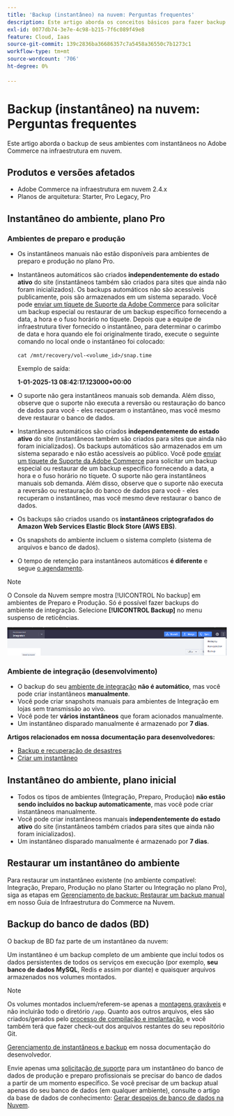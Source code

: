 ```yaml
---
title: 'Backup (instantâneo) na nuvem: Perguntas frequentes'
description: Este artigo aborda os conceitos básicos para fazer backup de seus ambientes com snapshots no Adobe Commerce na infraestrutura em nuvem.
exl-id: 0077db74-3e7e-4c98-b215-7f6c089f49e8
feature: Cloud, Iaas
source-git-commit: 139c2836ba36686357c7a5458a36550c7b1273c1
workflow-type: tm+mt
source-wordcount: '706'
ht-degree: 0%

---
```


# Backup (instantâneo) na nuvem: Perguntas frequentes

Este artigo aborda o backup de seus ambientes com instantâneos no Adobe Commerce na infraestrutura em nuvem.

## Produtos e versões afetados

* Adobe Commerce na infraestrutura em nuvem 2.4.x
* Planos de arquitetura: Starter, Pro Legacy, Pro

## Instantâneo do ambiente, plano Pro

### Ambientes de preparo e produção

* Os instantâneos manuais não estão disponíveis para ambientes de preparo e produção no plano Pro.
* Instantâneos automáticos são criados **independentemente do estado ativo** do site (instantâneos também são criados para sites que ainda não foram inicializados). Os backups automáticos não são acessíveis publicamente, pois são armazenados em um sistema separado.
Você pode [enviar um tíquete de Suporte da Adobe Commerce](/docs/commerce-knowledge-base/kb/help-center-guide/magento-help-center-user-guide.html#submit-ticket) para solicitar um backup especial ou restaurar de um backup específico fornecendo a data, a hora e o fuso horário no tíquete. Depois que a equipe de infraestrutura tiver fornecido o instantâneo, para determinar o carimbo de data e hora quando ele foi originalmente tirado, execute o seguinte comando no local onde o instantâneo foi colocado:

  `cat /mnt/recovery/vol-<volume_id>/snap.time`

  Exemplo de saída:

  <strong>1-01-2025-13 08:42:17.123000+00:00</strong>


* O suporte não gera instantâneos manuais sob demanda. Além disso, observe que o suporte não executa a reversão ou restauração do banco de dados para você - eles recuperam o instantâneo, mas você mesmo deve restaurar o banco de dados.
* Instantâneos automáticos são criados **independentemente do estado ativo** do site (instantâneos também são criados para sites que ainda não foram inicializados). Os backups automáticos são armazenados em um sistema separado e não estão acessíveis ao público.
Você pode [enviar um tíquete de Suporte da Adobe Commerce](/help/help-center-guide/help-center/magento-help-center-user-guide.md) para solicitar um backup especial ou restaurar de um backup específico fornecendo a data, a hora e o fuso horário no tíquete. O suporte não gera instantâneos manuais sob demanda.
Além disso, observe que o suporte não executa a reversão ou restauração do banco de dados para você - eles recuperam o instantâneo, mas você mesmo deve restaurar o banco de dados.
* Os backups são criados usando os **instantâneos criptografados do Amazon Web Services Elastic Block Store (AWS EBS)**.
* Os snapshots do ambiente incluem o sistema completo (sistema de arquivos e banco de dados).
* O tempo de retenção para instantâneos automáticos **é diferente** e segue [o agendamento](https://experienceleague.adobe.com/pt-br/docs/commerce-on-cloud/user-guide/architecture/pro-architecture#backup-and-disaster-recovery).

>[!NOTE]
>
>O Console da Nuvem sempre mostra [!UICONTROL No backup] em ambientes de Preparo e Produção. Só é possível fazer backups do ambiente de integração. Selecione **[!UICONTROL Backup]** no menu suspenso de reticências.
>
>![cloud_console_backup.png](assets/cloud_console_backup.png)

### Ambiente de integração (desenvolvimento)

* O backup do seu [ambiente de integração](https://experienceleague.adobe.com/pt-br/docs/experience-cloud-kcs/kbarticles/ka-27242) **não é automático**, mas você pode criar instantâneos **manualmente**.
* Você pode criar snapshots manuais para ambientes de Integração em lojas sem transmissão ao vivo.
* Você pode ter **vários instantâneos** que foram acionados manualmente.
* Um instantâneo disparado manualmente é armazenado por **7 dias**.

**Artigos relacionados em nossa documentação para desenvolvedores:**

* [Backup e recuperação de desastres](https://experienceleague.adobe.com/pt-br/docs/commerce-on-cloud/user-guide/architecture/pro-architecture#backup-and-disaster-recovery)
* [Criar um instantâneo](https://experienceleague.adobe.com/pt-br/docs/commerce-on-cloud/user-guide/develop/storage/snapshots)

## Instantâneo do ambiente, plano inicial

* Todos os tipos de ambientes (Integração, Preparo, Produção) **não estão sendo incluídos no backup automaticamente**, mas você pode criar instantâneos manualmente.
* Você pode criar instantâneos manuais **independentemente do estado ativo** do site (instantâneos também criados para sites que ainda não foram inicializados).
* Um instantâneo disparado manualmente é armazenado por **7 dias**.

## Restaurar um instantâneo do ambiente

Para restaurar um instantâneo existente (no ambiente compatível: Integração, Preparo, Produção no plano Starter ou Integração no plano Pro), siga as etapas em [Gerenciamento de backup: Restaurar um backup manual](https://experienceleague.adobe.com/pt-br/docs/commerce-cloud-service/user-guide/develop/storage/snapshots#restore-a-manual-backup) em nosso Guia de Infraestrutura do Commerce na Nuvem.

## Backup do banco de dados (BD)

O backup de BD faz parte de um instantâneo da nuvem:

Um instantâneo é um backup completo de um ambiente que inclui todos os dados persistentes de todos os serviços em execução (por exemplo, **seu banco de dados MySQL**, Redis e assim por diante) e quaisquer arquivos armazenados nos volumes montados.

>[!NOTE]
>
>Os volumes montados incluem/referem-se apenas a [montagens graváveis](https://experienceleague.adobe.com/pt-br/docs/commerce-on-cloud/user-guide/configure/app/properties/properties#mounts) e não incluirão todo o diretório `/app`. Quanto aos outros arquivos, eles são criados/gerados pelo [processo de compilação e implantação](https://experienceleague.adobe.com/pt-br/docs/commerce-on-cloud/user-guide/architecture/pro-develop-deploy-workflow#deployment-workflow), e você também terá que fazer check-out dos arquivos restantes do seu repositório Git.

[Gerenciamento de instantâneos e backup](https://experienceleague.adobe.com/pt-br/docs/commerce-on-cloud/user-guide/develop/storage/snapshots) em nossa documentação do desenvolvedor.

Envie apenas uma [solicitação de suporte](/help/help-center-guide/help-center/magento-help-center-user-guide.md) para um instantâneo do banco de dados de produção e preparo profissionais se precisar do banco de dados a partir de um momento específico. Se você precisar de um backup atual apenas do seu banco de dados (em qualquer ambiente), consulte o artigo da base de dados de conhecimento: [Gerar despejos de banco de dados na Nuvem](/help/how-to/general/create-database-dump-on-cloud.md).
